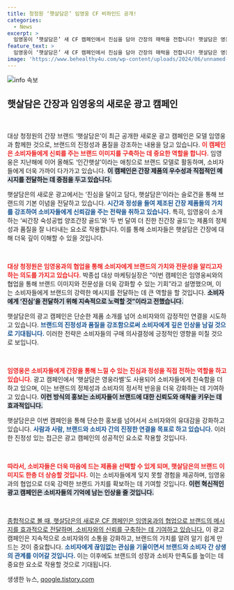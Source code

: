 ```yaml
---
title: 청정원 ‘햇살담은’ 임영웅 CF 비하인드 공개!
categories:
  - News
excerpt: >
  임영웅이 ‘햇살담은’ 새 CF 캠페인에서 진심을 담아 간장의 매력을 전합니다! 햇살담은 영웅라벨로 특별히 제작된 간장을 소개하며, 소비자에게 브랜드의 진정성을 담아냅니다. 핵심 메시지를 확인해보세요!
feature_text: >
  임영웅이 ‘햇살담은’ 새 CF 캠페인에서 진심을 담아 간장의 매력을 전합니다! 햇살담은 영웅라벨로 특별히 제작된 간장을 소개하며, 소비자에게 브랜드의 진정성을 담아냅니다. 핵심 메시지를 확인해보세요!
image: 'https://www.behealthy4u.com/wp-content/uploads/2024/06/unnamed-file.png'
---
```


<p><img src="https://www.behealthy4u.com/wp-content/uploads/2024/06/unnamed-file.png" alt="info 속보" /></p>

<h2 data-ke-size="size26">햇살담은 간장과 임영웅의 새로운 광고 캠페인</h2>

<p data-ke-size="size16">&nbsp;</p>

<p>대상 청정원의 간장 브랜드 ‘햇살담은’이 최근 공개한 새로운 광고 캠페인은 모델 임영웅과 함께한 것으로, 브랜드의 진정성과 품질을 강조하는 내용을 담고 있습니다. <b><span style="color: #ee2323;">이 캠페인은 소비자들에게 신뢰를 주는 브랜드 이미지를 구축하는 데 중요한 역할을 합니다.</span></b> 임영웅은 지난해에 이어 올해도 ‘인간햇살’이라는 애칭으로 브랜드 모델로 활동하며, 소비자들에게 더욱 가까이 다가가고 있습니다. <b><span style="background-color: #21538527;">이 캠페인은 간장 제품의 우수성과 직접적인 메시지를 전달하는 데 중점을 두고 있습니다.</span></b></p>

<p>햇살담은의 새로운 광고에서는 ‘진심을 달이고 담다, 햇살담은’이라는 슬로건을 통해 브랜드의 기본 이념을 전달하고 있습니다. <b><span style="color: #1a5490;">시간과 정성을 들여 제조된 간장 제품들의 가치를 강조하여 소비자들에게 신뢰감을 주는 전략을 취하고 있습니다.</span></b> 특히, 임영웅이 소개하는 ‘씨간장 숙성공법 양조간장 골드’와 ‘두 번 달여 더 진한 진간장 골드’는 제품의 정체성과 품질을 잘 나타내는 요소로 작용합니다. 이를 통해 소비자들은 햇살담은 간장에 대해 더욱 깊이 이해할 수 있을 것입니다.</p>

<p data-ke-size="size16">&nbsp;</p>

<p><b><span style="color: #ee2323;">대상 청정원은 임영웅과의 협업을 통해 소비자에게 브랜드의 가치와 전문성을 알리고자 하는 의도를 가지고 있습니다.</span></b> 박종섭 대상 마케팅실장은 “이번 캠페인은 임영웅씨와의 협업을 통해 브랜드 이미지와 전문성을 더욱 강화할 수 있는 기회”라고 설명했으며, 이는 소비자들에게 브랜드의 강력한 메시지를 전달하는 데 큰 역할을 할 것입니다. <b><span style="background-color: #21538527;">소비자에게 ‘진심’을 전달하기 위해 지속적으로 노력할 것”이라고 전했습니다.</span></b></p>

<p>햇살담은의 광고 캠페인은 단순한 제품 소개를 넘어 소비자와의 감정적인 연결을 시도하고 있습니다. <b><span style="color: #1a5490;">브랜드의 진정성과 품질을 강조함으로써 소비자에게 깊은 인상을 남길 것으로 기대됩니다.</span></b> 이러한 전략은 소비자들의 구매 의사결정에 긍정적인 영향을 미칠 것으로 보입니다.</p>

<p data-ke-size="size16">&nbsp;</p>

<p><b><span style="color: #ee2323;">임영웅은 소비자들에게 간장을 통해 느낄 수 있는 진심과 정성을 직접 전하는 역할을 하고 있습니다.</span></b> 광고 캠페인에서 ‘햇살담은 영웅라벨’도 사용되어 소비자들에게 친숙함을 더하고 있으며, 이는 브랜드의 정체성과 소비자의 정서적 반응을 더욱 강화하는 데 기여하고 있습니다. <b><span style="background-color: #21538527;">이런 방식의 홍보는 소비자들이 브랜드에 대한 신뢰도와 애착을 키우는 데 효과적입니다.</span></b></p>

<p>햇살담은은 이번 캠페인을 통해 단순한 홍보를 넘어서서 소비자와의 유대감을 강화하고 있습니다. <b><span style="color: #1a5490;">사람과 사람, 브랜드와 소비자 간의 진정한 연결을 목표로 하고 있습니다.</span></b> 이러한 진정성 있는 접근은 광고 캠페인의 성공적인 요소로 작용할 것입니다.</p>

<p data-ke-size="size16">&nbsp;</p>

<p><b><span style="color: #ee2323;">따라서, 소비자들은 더욱 마음에 드는 제품을 선택할 수 있게 되며, 햇살담은의 브랜드 이미지도 한층 더 상승할 것입니다.</span></b> 이는 소비자들에게 잊지 못할 경험을 제공하며, 임영웅과의 협업으로 더욱 강력한 브랜드 가치를 확보하는 데 기여할 것입니다. <b><span style="background-color: #21538527;">이런 혁신적인 광고 캠페인은 소비자들의 기억에 남는 인상을 줄 것입니다.</span></b></p>

<p data-ke-size="size16">&nbsp;</p>

<p><u>종합적으로 볼 때, 햇살담은의 새로운 CF 캠페인은 임영웅과의 협업으로 브랜드의 메시지를 효과적으로 전달하며, 소비자와의 신뢰를 구축하는 데 기여하고 있습니다.</u> 이 광고 캠페인은 지속적으로 소비자와의 소통을 강화하고, 브랜드의 가치를 알려 알기 쉽게 만드는 것이 중요합니다. <b><span style="color: #1a5490;">소비자에게 끊임없는 관심을 기울이면서 브랜드와 소비자 간 상생의 관계를 이어갈 것입니다.</span></b> 이는 이후에도 브랜드의 성장과 소비자 만족도를 높이는 데 중요한 요소로 작용할 것으로 기대됩니다.</p>
생생한 뉴스, <a href="https://qoogle.tistory.com" rel="dofollow">qoogle.tistory.com</a>


